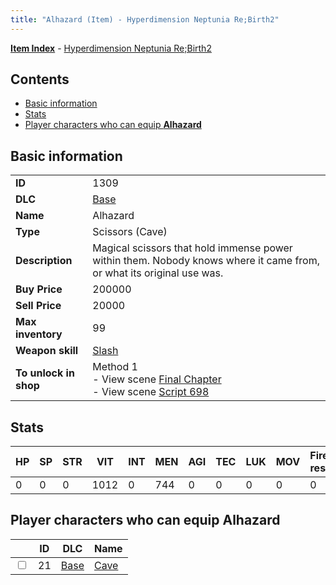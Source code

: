 ```yaml
---
title: "Alhazard (Item) - Hyperdimension Neptunia Re;Birth2"
---
```


[**Item Index**](/neptunia/rb2/item/index.html) - [Hyperdimension Neptunia Re;Birth2](/neptunia/rb2)

## Contents

- [Basic information](#basic-information)
- [Stats](#stats)
- [Player characters who can equip **Alhazard**](#player-characters-who-can-equip-alhazard)

## Basic information

|   |   |
| -- | -- |
| **ID** | 1309 |
| **DLC** | [Base](/neptunia/rb2/dlc/0-base.html) |
| **Name** | Alhazard |
| **Type** | Scissors (Cave) |
| **Description** | Magical scissors that hold immense power within them. Nobody knows where it came from, or what its original use was. |
| **Buy Price** | 200000 |
| **Sell Price** | 20000 |
| **Max inventory** | 99 |
| **Weapon skill** | [Slash](/neptunia/rb2/skill/0-2502-slash.html) |
| **To unlock in shop** | Method 1<br />- View scene [Final Chapter](/neptunia/rb2/scene/0-467-final-chapter.html)<br />- View scene [Script 698](/neptunia/rb2/scene/0-698-script-698.html) |

## Stats

| HP | SP | STR | VIT | INT | MEN | AGI | TEC | LUK | MOV | Fire res. | Ice res. | Wind res. | Lightning res. |
| -- | -- | --- | --- | --- | --- | --- | --- | --- | --- | --------- | -------- | --------- | -------------- |
| 0 | 0 | 0 | 1012 | 0 | 744 | 0 | 0 | 0 | 0 | 0 | 0 | 0 | 0 |

## Player characters who can equip **Alhazard**

|    | ID | DLC | Name |
| -- | -- | --- | ---- |
| <input type="checkbox" id="rb2-player-0-21" class="trackbox" /> | 21 | [Base](/neptunia/rb2/dlc/0-base.html) | [Cave](/neptunia/rb2/player/0-21-cave.html) |